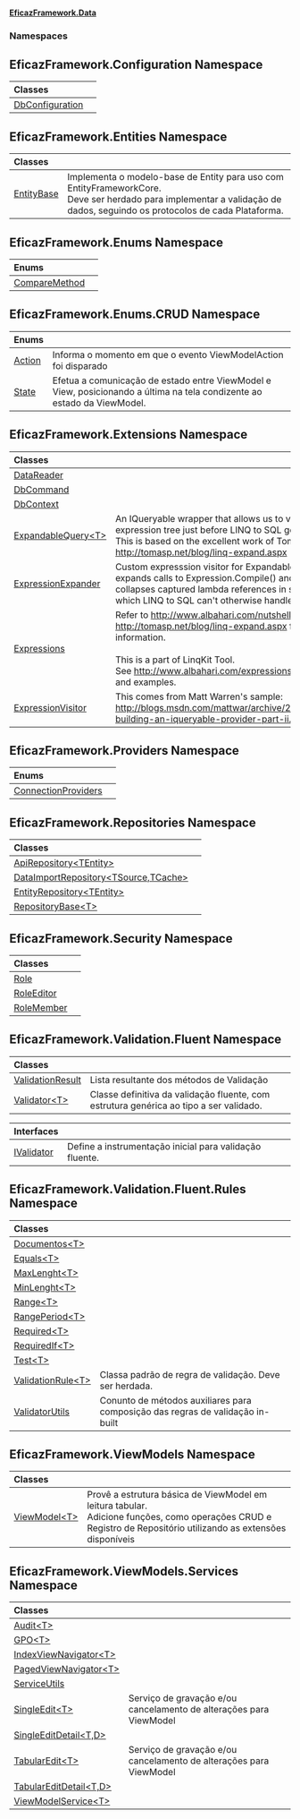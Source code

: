 #### [EficazFramework.Data](EficazFrameworkData.md 'EficazFramework Data')
### Namespaces
<a name='EficazFramework_Configuration'></a>
## EficazFramework.Configuration Namespace

| Classes | |
| :--- | :--- |
| [DbConfiguration](DbConfiguration.md 'EficazFramework.Configuration.DbConfiguration') |  |
  
<a name='EficazFramework_Entities'></a>
## EficazFramework.Entities Namespace

| Classes | |
| :--- | :--- |
| [EntityBase](EntityBase.md 'EficazFramework.Entities.EntityBase') | Implementa o modelo-base de Entity para uso com EntityFrameworkCore.<br/>Deve ser herdado para implementar a validação de dados, seguindo os protocolos de cada Plataforma.<br/> |
  
<a name='EficazFramework_Enums'></a>
## EficazFramework.Enums Namespace

| Enums | |
| :--- | :--- |
| [CompareMethod](CompareMethod.md 'EficazFramework.Enums.CompareMethod') |  |
  
<a name='EficazFramework_Enums_CRUD'></a>
## EficazFramework.Enums.CRUD Namespace

| Enums | |
| :--- | :--- |
| [Action](Action.md 'EficazFramework.Enums.CRUD.Action') | Informa o momento em que o evento ViewModelAction foi disparado<br/> |
| [State](State.md 'EficazFramework.Enums.CRUD.State') | Efetua a comunicação de estado entre ViewModel e View, posicionando a última na tela condizente ao estado da ViewModel.<br/> |
  
<a name='EficazFramework_Extensions'></a>
## EficazFramework.Extensions Namespace

| Classes | |
| :--- | :--- |
| [DataReader](DataReader.md 'EficazFramework.Extensions.DataReader') |  |
| [DbCommand](DbCommand.md 'EficazFramework.Extensions.DbCommand') |  |
| [DbContext](DbContext.md 'EficazFramework.Extensions.DbContext') |  |
| [ExpandableQuery&lt;T&gt;](ExpandableQuery_T_.md 'EficazFramework.Extensions.ExpandableQuery&lt;T&gt;') | An IQueryable wrapper that allows us to visit the query's expression tree just before LINQ to SQL gets to it.<br/>This is based on the excellent work of Tomas Petricek: http://tomasp.net/blog/linq-expand.aspx<br/> |
| [ExpressionExpander](ExpressionExpander.md 'EficazFramework.Extensions.ExpressionExpander') | Custom expresssion visitor for ExpandableQuery. This expands calls to Expression.Compile() and<br/>collapses captured lambda references in subqueries which LINQ to SQL can't otherwise handle.<br/> |
| [Expressions](Expressions.md 'EficazFramework.Extensions.Expressions') | Refer to http://www.albahari.com/nutshell/linqkit.html and<br/>http://tomasp.net/blog/linq-expand.aspx for more information.<br/><br/>This is a part of LinqKit Tool.<br/>See http://www.albahari.com/expressions for information and examples.<br/> |
| [ExpressionVisitor](ExpressionVisitor.md 'EficazFramework.Extensions.ExpressionVisitor') | This comes from Matt Warren's sample:<br/>http://blogs.msdn.com/mattwar/archive/2007/07/31/linq-building-an-iqueryable-provider-part-ii.aspx<br/> |
  
<a name='EficazFramework_Providers'></a>
## EficazFramework.Providers Namespace

| Enums | |
| :--- | :--- |
| [ConnectionProviders](ConnectionProviders.md 'EficazFramework.Providers.ConnectionProviders') |  |
  
<a name='EficazFramework_Repositories'></a>
## EficazFramework.Repositories Namespace

| Classes | |
| :--- | :--- |
| [ApiRepository&lt;TEntity&gt;](ApiRepository_TEntity_.md 'EficazFramework.Repositories.ApiRepository&lt;TEntity&gt;') |  |
| [DataImportRepository&lt;TSource,TCache&gt;](DataImportRepository_TSource_TCache_.md 'EficazFramework.Repositories.DataImportRepository&lt;TSource,TCache&gt;') |  |
| [EntityRepository&lt;TEntity&gt;](EntityRepository_TEntity_.md 'EficazFramework.Repositories.EntityRepository&lt;TEntity&gt;') |  |
| [RepositoryBase&lt;T&gt;](RepositoryBase_T_.md 'EficazFramework.Repositories.RepositoryBase&lt;T&gt;') |  |
  
<a name='EficazFramework_Security'></a>
## EficazFramework.Security Namespace

| Classes | |
| :--- | :--- |
| [Role](Role.md 'EficazFramework.Security.Role') |  |
| [RoleEditor](RoleEditor.md 'EficazFramework.Security.RoleEditor') |  |
| [RoleMember](RoleMember.md 'EficazFramework.Security.RoleMember') |  |
  
<a name='EficazFramework_Validation_Fluent'></a>
## EficazFramework.Validation.Fluent Namespace

| Classes | |
| :--- | :--- |
| [ValidationResult](ValidationResult.md 'EficazFramework.Validation.Fluent.ValidationResult') | Lista resultante dos métodos de Validação<br/> |
| [Validator&lt;T&gt;](Validator_T_.md 'EficazFramework.Validation.Fluent.Validator&lt;T&gt;') | Classe definitiva da validação fluente, com estrutura genérica ao tipo a ser validado.<br/> |

| Interfaces | |
| :--- | :--- |
| [IValidator](IValidator.md 'EficazFramework.Validation.Fluent.IValidator') | Define a instrumentação inicial para validação fluente.<br/> |
  
<a name='EficazFramework_Validation_Fluent_Rules'></a>
## EficazFramework.Validation.Fluent.Rules Namespace

| Classes | |
| :--- | :--- |
| [Documentos&lt;T&gt;](Documentos_T_.md 'EficazFramework.Validation.Fluent.Rules.Documentos&lt;T&gt;') |  |
| [Equals&lt;T&gt;](Equals_T_.md 'EficazFramework.Validation.Fluent.Rules.Equals&lt;T&gt;') |  |
| [MaxLenght&lt;T&gt;](MaxLenght_T_.md 'EficazFramework.Validation.Fluent.Rules.MaxLenght&lt;T&gt;') |  |
| [MinLenght&lt;T&gt;](MinLenght_T_.md 'EficazFramework.Validation.Fluent.Rules.MinLenght&lt;T&gt;') |  |
| [Range&lt;T&gt;](Range_T_.md 'EficazFramework.Validation.Fluent.Rules.Range&lt;T&gt;') |  |
| [RangePeriod&lt;T&gt;](RangePeriod_T_.md 'EficazFramework.Validation.Fluent.Rules.RangePeriod&lt;T&gt;') |  |
| [Required&lt;T&gt;](Required_T_.md 'EficazFramework.Validation.Fluent.Rules.Required&lt;T&gt;') |  |
| [RequiredIf&lt;T&gt;](RequiredIf_T_.md 'EficazFramework.Validation.Fluent.Rules.RequiredIf&lt;T&gt;') |  |
| [Test&lt;T&gt;](Test_T_.md 'EficazFramework.Validation.Fluent.Rules.Test&lt;T&gt;') |  |
| [ValidationRule&lt;T&gt;](ValidationRule_T_.md 'EficazFramework.Validation.Fluent.Rules.ValidationRule&lt;T&gt;') | Classa padrão de regra de validação. Deve ser herdada.<br/> |
| [ValidatorUtils](ValidatorUtils.md 'EficazFramework.Validation.Fluent.Rules.ValidatorUtils') | Conunto de métodos auxiliares para composição das regras de validação in-built<br/> |
  
<a name='EficazFramework_ViewModels'></a>
## EficazFramework.ViewModels Namespace

| Classes | |
| :--- | :--- |
| [ViewModel&lt;T&gt;](ViewModel_T_.md 'EficazFramework.ViewModels.ViewModel&lt;T&gt;') | Provê a estrutura básica de ViewModel em leitura tabular.<br/>Adicione funções, como operações CRUD e Registro de Repositório utilizando as extensões disponíveis<br/> |
  
<a name='EficazFramework_ViewModels_Services'></a>
## EficazFramework.ViewModels.Services Namespace

| Classes | |
| :--- | :--- |
| [Audit&lt;T&gt;](Audit_T_.md 'EficazFramework.ViewModels.Services.Audit&lt;T&gt;') |  |
| [GPO&lt;T&gt;](GPO_T_.md 'EficazFramework.ViewModels.Services.GPO&lt;T&gt;') |  |
| [IndexViewNavigator&lt;T&gt;](IndexViewNavigator_T_.md 'EficazFramework.ViewModels.Services.IndexViewNavigator&lt;T&gt;') |  |
| [PagedViewNavigator&lt;T&gt;](PagedViewNavigator_T_.md 'EficazFramework.ViewModels.Services.PagedViewNavigator&lt;T&gt;') |  |
| [ServiceUtils](ServiceUtils.md 'EficazFramework.ViewModels.Services.ServiceUtils') |  |
| [SingleEdit&lt;T&gt;](SingleEdit_T_.md 'EficazFramework.ViewModels.Services.SingleEdit&lt;T&gt;') | Serviço de gravação e/ou cancelamento de alterações para ViewModel<br/> |
| [SingleEditDetail&lt;T,D&gt;](SingleEditDetail_T_D_.md 'EficazFramework.ViewModels.Services.SingleEditDetail&lt;T,D&gt;') |  |
| [TabularEdit&lt;T&gt;](TabularEdit_T_.md 'EficazFramework.ViewModels.Services.TabularEdit&lt;T&gt;') | Serviço de gravação e/ou cancelamento de alterações para ViewModel<br/> |
| [TabularEditDetail&lt;T,D&gt;](TabularEditDetail_T_D_.md 'EficazFramework.ViewModels.Services.TabularEditDetail&lt;T,D&gt;') |  |
| [ViewModelService&lt;T&gt;](ViewModelService_T_.md 'EficazFramework.ViewModels.Services.ViewModelService&lt;T&gt;') |  |
  
